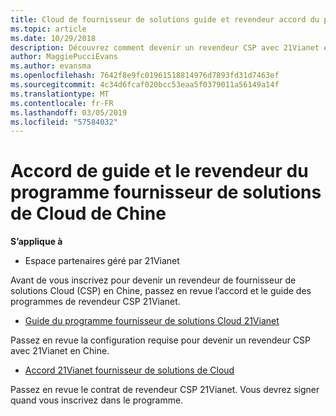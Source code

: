 ```yaml
---
title: Cloud de fournisseur de solutions guide et revendeur accord du programme (Partner Center géré par 21Vianet)
ms.topic: article
ms.date: 10/29/2018
description: Découvrez comment devenir un revendeur CSP avec 21Vianet en Chine.
author: MaggiePucciEvans
ms.author: evansma
ms.openlocfilehash: 7642f8e9fc01961518814976d7893fd31d7463ef
ms.sourcegitcommit: 4c34d6fcaf020bcc53eaa5f0379011a56149a14f
ms.translationtype: MT
ms.contentlocale: fr-FR
ms.lasthandoff: 03/05/2019
ms.locfileid: "57584032"
---
```

# <a name="china-cloud-solution-provider-program-guide-and-reseller-agreement"></a>Accord de guide et le revendeur du programme fournisseur de solutions de Cloud de Chine
**S’applique à**

-   Espace partenaires géré par 21Vianet

Avant de vous inscrivez pour devenir un revendeur de fournisseur de solutions Cloud (CSP) en Chine, passez en revue l’accord et le guide des programmes de revendeur CSP 21Vianet.

-   [Guide du programme fournisseur de solutions Cloud 21Vianet](https://www.21vbluecloud.com/office365/SolProv_programguide/)

Passez en revue la configuration requise pour devenir un revendeur CSP avec 21Vianet en Chine.

-   [Accord 21Vianet fournisseur de solutions de Cloud](https://www.21vbluecloud.com/office365/ResellerAgr/)

Passez en revue le contrat de revendeur CSP 21Vianet. Vous devrez signer quand vous inscrivez dans le programme. 

